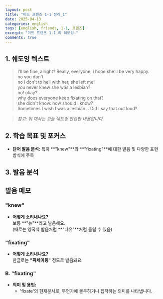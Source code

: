 ```yaml
---
layout: post
title: "미드 프렌즈 1-1 정리_1"
date: 2025-04-13
categories: english
tags: [english, friends, 1-1, 프렌즈]
excerpt: "미드 프렌즈 1-1 의 쉐도잉."
comments: true
---
```



## 1. 쉐도잉 텍스트
> I'll be fine, alright? Really, everyone. i hope she'll be very happy.  
> no you don't  
> no i don't to hell with her, she left me!  
> you never knew she was a lesbian?  
> no! okay?  
> why does everyone keep fixating on that?  
> she didn't know. how should i know?  
> Sometimes I wish I was a lesbian... Did I say that out loud?

> _참고: 위 대사는 오늘 쉐도잉 연습한 내용입니다._

## 2. 학습 목표 및 포커스 
- **단어 발음 분석:** 특히 **"knew"**와 **"fixating"**에 대한 발음 및 다양한 표현 방식에 주목

## 3. 발음 분석

## 발음 메모

### "knew"
- **어떻게 소리내나요?**  
  보통 **"뉴"**라고 발음해요.  
  (때로는 영국식 발음처럼 **"니유"**처럼 들릴 수 있음)

### "fixating"
- **어떻게 소리내나요?**  
  한글로는 **"픽세이팅"** 정도로 발음돼요.  

### B. "fixating"
- **의미 및 용법:**  
  - 'fixate'의 현재분사로, 무언가에 몰두하거나 집착하는 의미를 나타냅니다.

